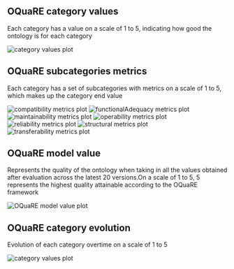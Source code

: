## OQuaRE category values
Each category has a value on a scale of 1 to 5, indicating how good the ontology is for each category

![category values plot](obi_category_values.png)
## OQuaRE subcategories metrics
Each category has a set of subcategories with metrics on a scale of 1 to 5, which makes up the category end value

![compatibility metrics plot](obi_compatibility_metrics.png)
![functionalAdequacy metrics plot](obi_functionalAdequacy_metrics.png)
![maintainability metrics plot](obi_maintainability_metrics.png)
![operability metrics plot](obi_operability_metrics.png)
![reliability metrics plot](obi_reliability_metrics.png)
![structural metrics plot](obi_structural_metrics.png)
![transferability metrics plot](obi_transferability_metrics.png)
## OQuaRE model value
Represents the quality of the ontology when taking in all the values obtained after evaluation across the latest 20 versions.On a scale of 1 to 5, 5 represents the highest quality attainable according to the OQuaRE framework

![OQuaRE model value plot](OQuaRE_model_values.png)
## OQuaRE category evolution
Evolution of each category overtime on a scale of 1 to 5

![category values plot](categories_evolution.png)
